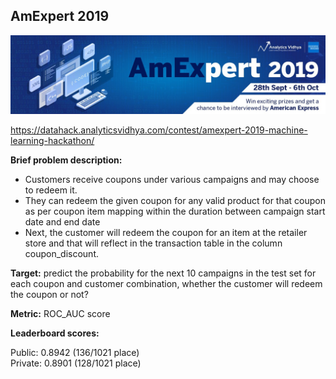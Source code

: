## AmExpert 2019
![img](https://github.com/vchulski/AmExpert_2019/blob/master/img/banner.jpg)

https://datahack.analyticsvidhya.com/contest/amexpert-2019-machine-learning-hackathon/

**Brief problem description:** 

 - Customers receive coupons under various campaigns and may choose to redeem it.
 - They can redeem the given coupon for any valid product for that coupon as per coupon item mapping within the duration between campaign start date and end date
 - Next, the customer will redeem the coupon for an item at the retailer store and that will reflect in the transaction table in the column coupon_discount.

**Target:** predict the probability for the next 10 campaigns in the test set for each coupon and customer combination, whether the customer will redeem the coupon or not?

**Metric:** ROC_AUC score

**Leaderboard scores:**

Public: 0.8942 (136/1021 place) <br>
Private: 0.8901 (128/1021 place) <br>



